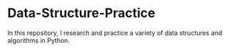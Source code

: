 # Data-Structure-Practice
In this repository, I research and practice a variety of data structures and algorithms in Python.
